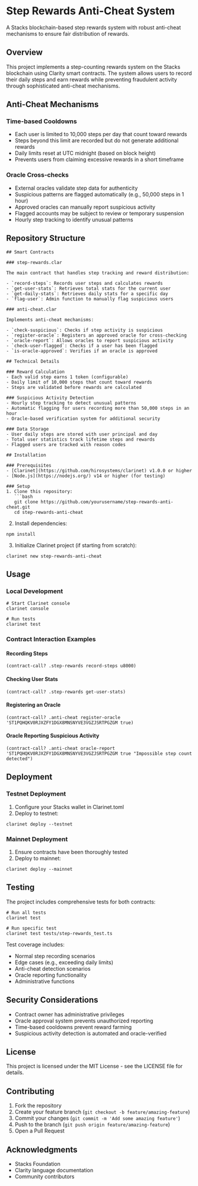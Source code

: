 # Step Rewards Anti-Cheat System

A Stacks blockchain-based step rewards system with robust anti-cheat mechanisms to ensure fair distribution of rewards.

## Overview

This project implements a step-counting rewards system on the Stacks blockchain using Clarity smart contracts. The system allows users to record their daily steps and earn rewards while preventing fraudulent activity through sophisticated anti-cheat mechanisms.

## Anti-Cheat Mechanisms

### Time-based Cooldowns
- Each user is limited to 10,000 steps per day that count toward rewards
- Steps beyond this limit are recorded but do not generate additional rewards
- Daily limits reset at UTC midnight (based on block height)
- Prevents users from claiming excessive rewards in a short timeframe

### Oracle Cross-checks
- External oracles validate step data for authenticity
- Suspicious patterns are flagged automatically (e.g., 50,000 steps in 1 hour)
- Approved oracles can manually report suspicious activity
- Flagged accounts may be subject to review or temporary suspension
- Hourly step tracking to identify unusual patterns

## Repository Structure
```plaintext
## Smart Contracts

### step-rewards.clar

The main contract that handles step tracking and reward distribution:

- `record-steps`: Records user steps and calculates rewards
- `get-user-stats`: Retrieves total stats for the current user
- `get-daily-stats`: Retrieves daily stats for a specific day
- `flag-user`: Admin function to manually flag suspicious users

### anti-cheat.clar

Implements anti-cheat mechanisms:

- `check-suspicious`: Checks if step activity is suspicious
- `register-oracle`: Registers an approved oracle for cross-checking
- `oracle-report`: Allows oracles to report suspicious activity
- `check-user-flagged`: Checks if a user has been flagged
- `is-oracle-approved`: Verifies if an oracle is approved

## Technical Details

### Reward Calculation
- Each valid step earns 1 token (configurable)
- Daily limit of 10,000 steps that count toward rewards
- Steps are validated before rewards are calculated

### Suspicious Activity Detection
- Hourly step tracking to detect unusual patterns
- Automatic flagging for users recording more than 50,000 steps in an hour
- Oracle-based verification system for additional security

### Data Storage
- User daily steps are stored with user principal and day
- Total user statistics track lifetime steps and rewards
- Flagged users are tracked with reason codes

## Installation

### Prerequisites
- [Clarinet](https://github.com/hirosystems/clarinet) v1.0.0 or higher
- [Node.js](https://nodejs.org/) v14 or higher (for testing)

### Setup
1. Clone this repository:
   ```bash
   git clone https://github.com/yourusername/step-rewards-anti-cheat.git
   cd step-rewards-anti-cheat
```

2. Install dependencies:

```shellscript
npm install
```


3. Initialize Clarinet project (if starting from scratch):

```shellscript
clarinet new step-rewards-anti-cheat
```




## Usage

### Local Development

```shellscript
# Start Clarinet console
clarinet console

# Run tests
clarinet test
```

### Contract Interaction Examples

#### Recording Steps

```plaintext
(contract-call? .step-rewards record-steps u8000)
```

#### Checking User Stats

```plaintext
(contract-call? .step-rewards get-user-stats)
```

#### Registering an Oracle

```plaintext
(contract-call? .anti-cheat register-oracle 'ST1PQHQKV0RJXZFY1DGX8MNSNYVE3VGZJSRTPGZGM true)
```

#### Oracle Reporting Suspicious Activity

```plaintext
(contract-call? .anti-cheat oracle-report 'ST1PQHQKV0RJXZFY1DGX8MNSNYVE3VGZJSRTPGZGM true "Impossible step count detected")
```

## Deployment

### Testnet Deployment

1. Configure your Stacks wallet in Clarinet.toml
2. Deploy to testnet:

```shellscript
clarinet deploy --testnet
```




### Mainnet Deployment

1. Ensure contracts have been thoroughly tested
2. Deploy to mainnet:

```shellscript
clarinet deploy --mainnet
```




## Testing

The project includes comprehensive tests for both contracts:

```shellscript
# Run all tests
clarinet test

# Run specific test
clarinet test tests/step-rewards_test.ts
```

Test coverage includes:

- Normal step recording scenarios
- Edge cases (e.g., exceeding daily limits)
- Anti-cheat detection scenarios
- Oracle reporting functionality
- Administrative functions


## Security Considerations

- Contract owner has administrative privileges
- Oracle approval system prevents unauthorized reporting
- Time-based cooldowns prevent reward farming
- Suspicious activity detection is automated and oracle-verified


## License

This project is licensed under the MIT License - see the LICENSE file for details.

## Contributing

1. Fork the repository
2. Create your feature branch (`git checkout -b feature/amazing-feature`)
3. Commit your changes (`git commit -m 'Add some amazing feature'`)
4. Push to the branch (`git push origin feature/amazing-feature`)
5. Open a Pull Request


## Acknowledgments

- Stacks Foundation
- Clarity language documentation
- Community contributors
